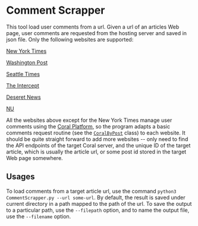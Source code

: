 # Comment Scrapper
This tool load user comments from a url. Given a url of an articles Web page, user comments are requested from the hosting server and saved in json file. Only the following websites are supported:

[New York Times](https://www.nytimes.com)

[Washington Post](https://www.washingtonpost.com)

[Seattle Times](https://www.seattletimes.com)

[The Intercept](https://theintercept.com)

[Deseret News](https://www.deseret.com)

[NU](https://www.nu.nl)

All the websites above except for the New York Times manage user comments using the [Coral Platform](https://github.com/coralproject/talk), so the program adapts a basic comments request routine (see the [`CoralByPost`](https://github.com/ZhijiaCHEN/comment-scraper/blob/a1722c9770156082d3f66726b65a78bd88be8c4a/CommentScraper.py#L81) class) to each website. It should be quite straight forward to add more websites -- only need to find the API endpoints of the target Coral server, and the unique ID of the target article, which is usually the article url, or some post id stored in the target Web page somewhere. 

## Usages
To load comments from a target article url, use the command `python3 CommentScrapper.py --url some-url`. By default, the result is saved under current directory in a path mapped to the path of the url. To save the output to a particular path, use the `--filepath` option, and to name the output file, use the `--filename` option.

